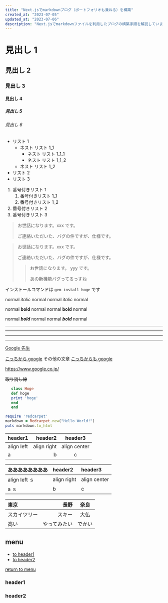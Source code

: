 ```yaml
---
title: "Next.jsでmarkdownブログ（ポートフォリオも兼ねる）を構築"
created_at: "2023-07-05"
updated_at: "2023-07-06"
description: "Next.jsでmarkdownファイルを利用したブログの構築手順を解説しています。"
---
```


# 見出し 1

## 見出し 2

### 見出し 3

#### 見出し 4

##### 見出し 5

###### 見出し 6

- リスト 1
  - ネスト リスト 1_1
    - ネスト リスト 1_1_1
    - ネスト リスト 1_1_2
  - ネスト リスト 1_2
- リスト 2
- リスト 3

1. 番号付きリスト 1
   1. 番号付きリスト 1_1
   1. 番号付きリスト 1_2
1. 番号付きリスト 2
1. 番号付きリスト 3

> お世話になります。xxx です。
>
> ご連絡いただいた、バグの件ですが、仕様です。

> お世話になります。xxx です。
>
> ご連絡いただいた、バグの件ですが、仕様です。
>
> > お世話になります。 yyy です。
> >
> > あの新機能バグってるっすね

インストールコマンドは `gem install hoge` です

normal _italic_ normal
normal _italic_ normal

normal **bold** normal
normal **bold** normal

normal **_bold_** normal
normal **_bold_** normal

---

---

---

---

[Google 先生](https://www.google.co.jp/)

[こっちから google][google]
その他の文章
[こっちからも google][google]

[google]: https://www.google.co.jp/

https://www.google.co.jp/

~~取り消し線~~

```ruby
　 class Hoge
　 def hoge
　 print 'hoge'
　 end
　 end
```

```ruby
require 'redcarpet'
markdown = Redcarpet.new("Hello World!")
puts markdown.to_html
```

| header1    |     header2 |   header3    |
| :--------- | ----------: | :----------: |
| align left | align right | align center |
| a          |           b |      c       |

| ああああああああ | header2     | header3      |
| :--------------- | :---------- | :----------- |
| align left ｓ    | align right | align center |
| a ｓ             | b           | c            |

| 東京         |         長野 |  奈良  |
| :----------- | -----------: | :----: |
| スカイツリー |       スキー |  大仏  |
| 高い         | やってみたい | でかい |

## menu

- [to header1](#header1)
- [to header2](#header2)

<!-- some long code -->

[return to menu](#menu)

### header1

### header2
